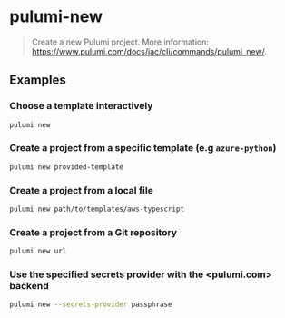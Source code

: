 # pulumi-new

> Create a new Pulumi project. More information: <https://www.pulumi.com/docs/iac/cli/commands/pulumi_new/>.

## Examples

### Choose a template interactively

```bash
pulumi new
```

### Create a project from a specific template (e.g `azure-python`)

```bash
pulumi new provided-template
```

### Create a project from a local file

```bash
pulumi new path/to/templates/aws-typescript
```

### Create a project from a Git repository

```bash
pulumi new url
```

### Use the specified secrets provider with the <pulumi.com> backend

```bash
pulumi new --secrets-provider passphrase
```
